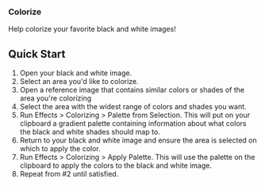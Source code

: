 ### Colorize

Help colorize your favorite black and white images!

## Quick Start

1. Open your black and white image.
2. Select an area you'd like to colorize.
3. Open a reference image that contains similar colors or shades of the area you're colorizing
4. Select the area with the widest range of colors and shades you want.
5. Run Effects > Colorizing > Palette from Selection. This will put on your clipboard a gradient palette containing information about what colors the black and white shades should map to.
6. Return to your black and white image and ensure the area is selected on which to apply the color.
7. Run Effects > Colorizing > Apply Palette. This will use the palette on the clipboard to apply the colors to the black and white image.
8. Repeat from #2 until satisfied.
